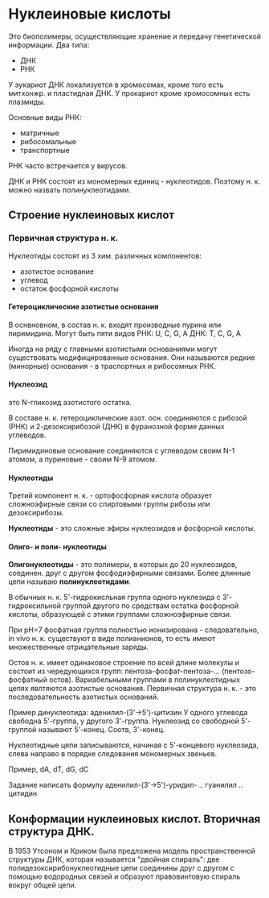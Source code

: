 # Нуклеиновые кислоты

Это биополимеры, осуществляющие хранение и передачу генетической информации. Два типа:

- ДНК
- РНК

У эукариот ДНК локализуется в хромосомах, кроме того есть митхонжр. и пластидная ДНК.
У прокариот кроме хромосомных есть плазмиды.

Основные виды РНК:
- матричные
- рибосомальные
- транспортные

РНК часто встречается у вирусов.

ДНК и РНК состоят из мономерных единиц - нуклеотидов. Поэтому н. к. можно назвать полинуклеотидами.

## Строение нуклеиновых кислот

### Первичная структура н. к.

Нуклеотиды состоят из 3 хим. различных компонентов:
- азотистое основание
- углевод
- остаток фосфорной кислоты

#### Гетероциклические азотистые основания

В оснвновном, в состав н. к. входят производные пурина или пиримидина. Могут быть пяти видов
РНК: U, C, G, A
ДНК: T, C, G, A

Иногда на ряду с главными азотистыми основаниями могут существовать модифицированные основания. Они называются редкие (минорные) основания - в траспортных и рибосомных РНК.

#### Нуклеозид

это N-гликозид азотистого остатка.

В составе н. к. гетероциклические азот. осн. соединяются с рибозой (РНК) и 2-дезоксирибозой (ДНК) в фуранозной форме данных углеводов.

Пиримидиновые основание соединяются с углеводом своим N-1 атомом, а пуриновые - своим N-9 атомом.

#### Нуклеотиды

Третий компонент н. к. - ортофосфорная кислота образует сложноэфирные связи со спиртовыми группы рибозы или дезоксирибозы.

**Нуклеотиды** - это сложные эфиры нуклеозидов и фосфорной кислоты.


#### Олиго- и поли- нуклеотиды

**Олигонуклеотиды** - это полимеры, в которых до 20 нуклеозидов, соединен. друг с другом фосфодиэфирными связами. Более длинные цепи называю **полинуклеотидами**.

В обычных н. к. 5'-гидрокисльная группа одного нуклезида с 3'-гидроксильной группой другого по средствам остатка фосфорной кислоты, образующей с этими группами сложноэфирные связи.

При pH=7 фосфатная группа полностью ионизирована - следовательно, in vivo н. к. существуют в виде полианионов, то есть имеют множественные отрицательные заряды.

Остов н. к. имеет одинаковое строение по всей длине молекулы и состоит из чередующихся групп: пентоза-фосфат-пентоза-... (пентозо-фосфатный остов). Вариабельными группами в полинуклеотидных цепях явлтяются азотистые основания. Первичная структура н. к. - это последовательность азотистых оснований.

Пример динуклеотида: аденилил-(3'->5')-цитизин
У одного углевода свободна 5'-группа, у другого 3'-группа. Нуклеозид со свободной 5'-группой называют 5'-конец. Соотв, 3'-конец.

Нуклеотидные цепи записываются, начиная с 5'-концевого нуклеозида, слева направо в порядке следования мономерных звеньев.

Пример, dA, dT, dG, dC

Задание написать формулу аденилил-(3'->5')-уридил- .. гуанилил .. цитидин


## Конформации нуклеиновых кислот. Вторичная структура ДНК.

В 1953 Утсоном и Криком была предложена модель пространственной структуры ДНК, которая называется "двойная спираль": две полидезоксирибонуклеотидные цепи соединины друг с другом с помощью водородных связей и образуют правовинтовую спираль вокруг общей цепи.





